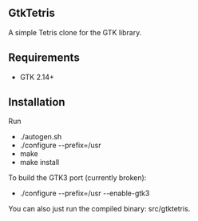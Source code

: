 ## GtkTetris

A simple Tetris clone for the GTK library.

## Requirements

- GTK 2.14+

## Installation

Run

- ./autogen.sh
- ./configure --prefix=/usr
- make
- make install

To build the GTK3 port (currently broken):

- ./configure --prefix=/usr --enable-gtk3

You can also just run the compiled binary: src/gtktetris.